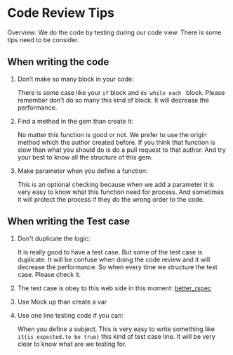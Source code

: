 # Code Review Tips

Overview: We do the code by testing during our code view. There is some tips need to be consider.

## When writing the code

1. Don’t make so many block in your code:

     There is some case like your ``` if ```  block and ```do while each ``` block. Please remember don't do so many this kind of block. It will decrease the performance.

2. Find a method in the gem than create it:

    No matter this function is good or not. We prefer to use the origin method which the author created before. If you think that function is slow than what you should do is do a pull request to that author. And try your best to know all the structure of this gem.

3. Make parameter when you define a function:

   This is an optional checking because when we add a parameter it is very easy to know what this function need for process. And sometimes it will protect the process if they do the wrong order to the code.

## When writing the Test case

1. Don't duplicate the logic:

    It is really good to have a test case. But some of the test case is duplicate. It will be confuse when doing the code review and it will decrease the performance. So when every time we structure the test case. Please check it.

2. The test case is obey to this web side in this moment: [better_rspec](https://www.google.com)

3. Use Mock up than create a var

4. Use one line testing code if you can:

   When you define a subject. This is very easy to write something like ```it{is_expected.to be true}``` this kind of test case line. It will be very clear to know what are we testing for.
